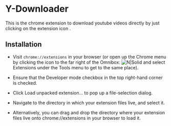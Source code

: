 # Y-Downloader

This is the chrome extension to download youtube videos directly by just clicking on the extension icon .



## Installation
* Visit `chrome://extensions` in your browser (or open up the Chrome menu by clicking the icon to the far right of the Omnibox: ![N|Solid](https://developer.chrome.com/static/images/hotdogmenu.png) and select Extensions under the Tools menu to get to the same place).

* Ensure that the Developer mode checkbox in the top right-hand corner is checked.

* Click Load unpacked extension… to pop up a file-selection dialog.

* Navigate to the directory in which your extension files live, and select it.

* Alternatively, you can drag and drop the directory where your extension files live onto chrome://extensions in your browser to load it.

